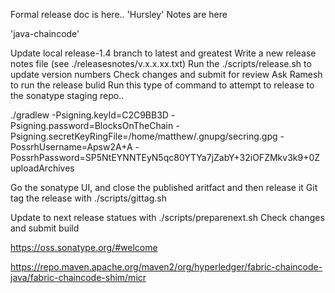 Formal release doc is here.. 'Hursley' Notes are here

'java-chaincode'

Update local release-1.4 branch to latest and greatest
Write a new release notes file (see ./releasesnotes/v.x.x.xx.txt)
Run the ./scripts/release.sh to update version numbers
Check changes and submit for review
Ask Ramesh to run the release bulid
Run this type of command to attempt to release to the sonatype staging repo..

./gradlew -Psigning.keyId=C2C9BB3D -Psigning.password=BlocksOnTheChain -Psigning.secretKeyRingFile=/home/matthew/.gnupg/secring.gpg -PossrhUsername=Apsw2A+A -PossrhPassword=SP5NtEYNNTEyN5qc80YTYa7jZabY+32iOFZMkv3k9+0Z uploadArchives

Go the sonatype UI, and close the published aritfact and then release it
Git tag the release with ./scripts/gittag.sh

Update to next release statues with ./scripts/preparenext.sh
Check changes and submit build

https://oss.sonatype.org/#welcome

https://repo.maven.apache.org/maven2/org/hyperledger/fabric-chaincode-java/fabric-chaincode-shim/micr